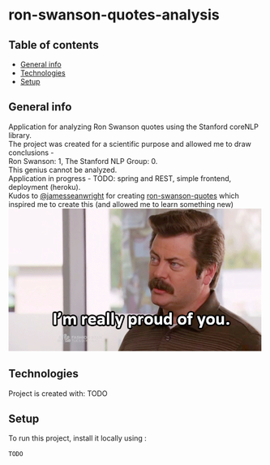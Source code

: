 # ron-swanson-quotes-analysis
## Table of contents
* [General info](#general-info)
* [Technologies](#technologies)
* [Setup](#setup)

## General info
Application for analyzing Ron Swanson quotes using the Stanford coreNLP library.\
The project was created for a scientific purpose and allowed me to draw conclusions -\
Ron Swanson: 1, The Stanford NLP Group: 0.\
This genius cannot be analyzed.\
Application in progress - TODO: spring and REST, simple frontend, deployment (heroku).\
Kudos to [@jamesseanwright](https://github.com/jamesseanwright) for creating [ron-swanson-quotes](https://github.com/jamesseanwright/ron-swanson-quotes) which inspired me to create this (and allowed me to learn something new)\
![Alt text](https://github.com/Adam-Karzkowiak/ron-swanson-quotes-analysis/blob/master/src/main/resources/static/ronswanson.gif)

## Technologies
Project is created with:
TODO
	
## Setup
To run this project, install it locally using :

```
TODO
```
